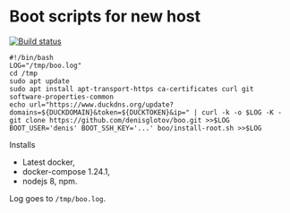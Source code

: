 Boot scripts for new host
=========================

[![Build status]](https://travis-ci.org/denisglotov/boo)

[Build status]: https://travis-ci.org/denisglotov/boo.svg?branch=master

``` shell
#!/bin/bash
LOG="/tmp/boo.log"
cd /tmp
sudo apt update
sudo apt install apt-transport-https ca-certificates curl git software-properties-common
echo url="https://www.duckdns.org/update?domains=${DUCKDOMAIN}&token=${DUCKTOKEN}&ip=" | curl -k -o $LOG -K -
git clone https://github.com/denisglotov/boo.git >>$LOG
BOOT_USER='denis' BOOT_SSH_KEY='...' boo/install-root.sh >>$LOG
```

Installs
* Latest docker,
* docker-compose 1.24.1,
* nodejs 8, npm.

Log goes to `/tmp/boo.log`.
